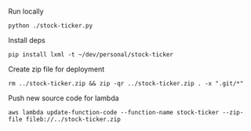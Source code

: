 Run locally

```
python ./stock-ticker.py
```

Install deps

```
pip install lxml -t ~/dev/personal/stock-ticker
```

Create zip file for deployment

```
rm ../stock-ticker.zip && zip -qr ../stock-ticker.zip . -x ".git/*"
```

Push new source code for lambda

```
aws lambda update-function-code --function-name stock-ticker --zip-file fileb://../stock-ticker.zip
```
